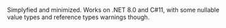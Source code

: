 Simplyfied and minimized. Works on .NET 8.0 and C#11, with some nullable value types and reference types warnings though.
